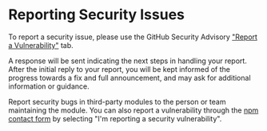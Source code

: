 # Reporting Security Issues

To report a security issue, please use the GitHub Security Advisory ["Report a Vulnerability"](https://github.com/jamessawle/java-lambda/security/advisories/new) tab.

A response will be sent indicating the next steps in handling your report. After the initial reply to your report, you will be kept informed of the progress towards a fix and full announcement, and may ask for additional information or guidance.

Report security bugs in third-party modules to the person or team maintaining the module. You can also report a vulnerability through the [npm contact form](https://www.npmjs.com/support) by selecting "I'm reporting a security vulnerability".
